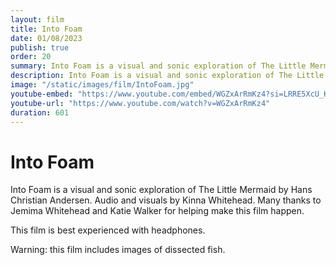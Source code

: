 ```yaml
---
layout: film
title: Into Foam
date: 01/08/2023
publish: true
order: 20
summary: Into Foam is a visual and sonic exploration of The Little Mermaid by Hans Christian Andersen.
description: Into Foam is a visual and sonic exploration of The Little Mermaid by Hans Christian Andersen.
image: "/static/images/film/IntoFoam.jpg"
youtube-embed: "https://www.youtube.com/embed/WGZxArRmKz4?si=LRRE5XcU_KJZ9Mxl"
youtube-url: "https://www.youtube.com/watch?v=WGZxArRmKz4"
duration: 601
---
```


# Into Foam

Into Foam is a visual and sonic exploration of The Little Mermaid by Hans Christian Andersen. Audio and visuals by Kinna Whitehead. Many thanks to Jemima Whitehead and Katie Walker for helping make this film happen.

This film is best experienced with headphones.

Warning: this film includes images of dissected fish.

